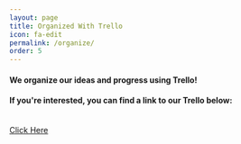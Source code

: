 ```yaml
---
layout: page
title: Organized With Trello
icon: fa-edit
permalink: /organize/
order: 5
---
```

#### We organize our ideas and progress using Trello!
#### If you're interested, you can find a link to our Trello below:

<br/>
<a href="https://trello.com/b/xxT0K6fK/aurora-fan-to-do" class="button scrolly">Click Here</a>